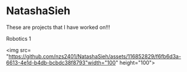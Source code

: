 # NatashaSieh
These are projects that I have worked on!!!

Robotics 1

<img src= "https://github.com/nzs2401/NatashaSieh/assets/116852829/f6fb6d3a-6613-4e1d-b4db-bcbdc38f8793"width="100" height="100">
